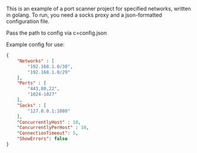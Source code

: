 This is an example of a port scanner project for specified networks, written in golang. To run, you need a socks proxy and a json-formatted configuration file.  

Pass the path to config via c=config.json 

Example config for use:  
```json 
{
    "Networks" : [
        "192.168.1.0/30",
        "192.168.1.0/29"
    ],
    "Ports" : [
        "443,80,22",
        "1024-1027"
    ],
    "Socks" : [
        "127.0.0.1:1080"
    ],
    "ConcurrentlyHost" : 10,
    "ConcurrentlyPerHost" : 10,
    "ConnectionTimeout": 5,
    "ShowErrors": false 
}
```

